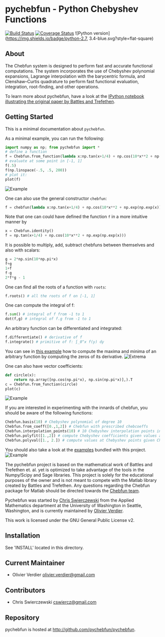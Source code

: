 # pychebfun - Python Chebyshev Functions

[![Build Status](https://img.shields.io/travis/pychebfun/pychebfun/master.svg?style=flat-square)](https://travis-ci.org/pychebfun/pychebfun)
[![Coverage Status](https://img.shields.io/coveralls/pychebfun/pychebfun/master.svg?style=flat-square)](https://coveralls.io/r/pychebfun/pychebfun?branch=master)
![Python version](https://img.shields.io/badge/python-2.7, 3.4-blue.svg?style=flat-square)

## About

The Chebfun system is designed to perform fast and accurate functional computations. The system incorporates the use of Chebyshev polynomial expansions, Lagrange interpolation with the barycentric formula, and Clenshaw–Curtis quadrature to perform fast functional evaluation, integration, root-finding, and other operations.

To learn more about pychebfun, have a look at the [IPython notebook illustrating the original paper by Battles and Trefethen](http://nbviewer.ipython.org/github/pychebfun/pychebfun/blob/master/BattlesTrefethen.ipynb).

## Getting Started

This is a minimal documentation about `pychebfun`.

As a minimal example, you can run the following:
```python
import numpy as np; from pychebfun import *
# define a function
f = Chebfun.from_function(lambda x:np.tan(x+1/4) + np.cos(10*x**2 + np.exp(np.exp(x))))
# evaluate at some point in [-1, 1]
f(.5)
f(np.linspace(-.5, .5, 200))
# plot it:
plot(f)
```
![Example](https://github.com/pychebfun/pychebfun/raw/master/images/ex1.png)

One can also use the general constructor `chebfun`:
```python
f = chebfun(lambda x:np.tan(x+1/4) + np.cos(10*x**2 + np.exp(np.exp(x))))
```

Note that one can could have defined the function `f` in a more intuitive manner by
```python
x = Chebfun.identity()
f = np.tan(x+1/4) + np.cos(10*x**2 + np.exp(np.exp(x)))
```

It is possible to multiply, add, subtract chebfuns between themselves and also with scalars:
```python
g = 2*np.sin(10*np.pi*x)
f+g
1+f
f-g
2*f*g - 1
```

One can find all the roots of a function with `roots`:
```python
f.roots() # all the roots of f on [-1, 1]
```

One can compute the integral of f:
```python
f.sum() # integral of f from -1 to 1
dot(f,g) # integral of f.g from -1 to 1
```

An arbitrary function can be differentiated and integrated:
```python
f.differentiate() # derivative of f
f.integrate() # primitive of f: ∫_0^x f(y) dy
```

You can see in [this example][5] how to compute the maxima and minima of an arbitrary function by computing the zeros of its derivative.
![Extrema](https://github.com/pychebfun/pychebfun/raw/master/images/extrema.png)

One can also have vector coefficients:
```python
def circle(x):
	return np.array([np.cos(np.pi*x), np.sin(np.pi*x)],).T
c = Chebfun.from_function(circle)
plot(c)
```
![Example](https://github.com/pychebfun/pychebfun/raw/master/images/circle.png)

If you are interested in experimenting with the innards of chebfun, you should be aware of the following functions:
```python
Chebfun.basis(10) # Chebyshev polynomial of degree 10
Chebfun.from_coeff([0.,1,2]) # Chebfun with prescribed chebcoeffs
Chebfun.interpolation_points(10) # 10 Chebyshev interpolation points in [-1, 1]
Chebfun.polyfit([1.,2]) # compute Chebyshev coefficients given values at Chebyshev points
Chebfun.polyval([1., 2.]) # compute values at Chebyshev points given Chebyshev coefficients
```

You should also take a look at the [examples][4] bundled with this project.
![Example](https://github.com/pychebfun/pychebfun/raw/master/images/example.png)

The pychebfun project is based on the mathematical work of Battles and Trefethen et. al. yet is optimized to take advantage of the tools in the Numpy/Scipy and Sage libraries. This project is solely for the educational purposes of the owner and is not meant to compete with the Matlab library created by Battles and Trefethen. Any questions regarding the Chebfun package for Matlab should be directed towards the [Chebfun team][2].

Pychebfun was started by [Chris Swierczewski][3] from the Applied Mathematics department at the University of Washington in Seattle, Washington, and is currently maintained by [Olivier Verdier][1].


This work is licensed under the GNU General Public 
License v2.



## Installation

See 'INSTALL' located in this directory.



## Current Maintainer

 * Olivier Verdier <olivier.verdier@gmail.com>

## Contributors

 * Chris Swierczewski <cswiercz@gmail.com>

## Repository

pychebfun is hosted at http://github.com/pychebfun/pychebfun. 

[1]: https://github.com/olivierverdier
[2]: http://www2.maths.ox.ac.uk/chebfun/
[3]: mailto:cswiercz@amath.washington.edu
[4]: https://github.com/pychebfun/pychebfun/tree/master/examples
[5]: https://github.com/pychebfun/pychebfun/tree/master/examples/extrema.py

